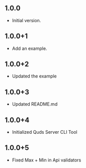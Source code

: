 ## 1.0.0
- Initial version.

## 1.0.0+1
- Add an example.

## 1.0.0+2
- Updated the example

## 1.0.0+3
- Updated README.md


## 1.0.0+4
- Initialized Quds Server CLI Tool

## 1.0.0+5
- Fixed Max + Min in Api validators
